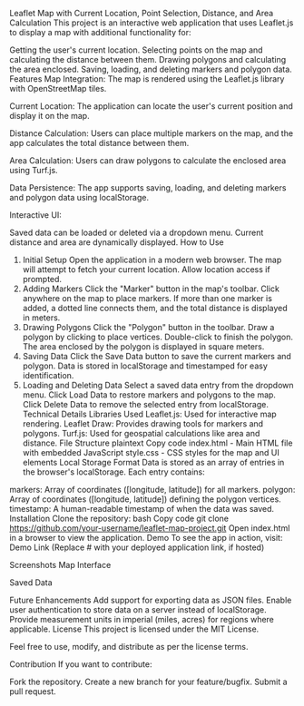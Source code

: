 Leaflet Map with Current Location, Point Selection, Distance, and Area Calculation
This project is an interactive web application that uses Leaflet.js to display a map with additional functionality for:

Getting the user's current location.
Selecting points on the map and calculating the distance between them.
Drawing polygons and calculating the area enclosed.
Saving, loading, and deleting markers and polygon data.
Features
Map Integration:
The map is rendered using the Leaflet.js library with OpenStreetMap tiles.

Current Location:
The application can locate the user's current position and display it on the map.

Distance Calculation:
Users can place multiple markers on the map, and the app calculates the total distance between them.

Area Calculation:
Users can draw polygons to calculate the enclosed area using Turf.js.

Data Persistence:
The app supports saving, loading, and deleting markers and polygon data using localStorage.

Interactive UI:

Saved data can be loaded or deleted via a dropdown menu.
Current distance and area are dynamically displayed.
How to Use
1. Initial Setup
Open the application in a modern web browser.
The map will attempt to fetch your current location. Allow location access if prompted.
2. Adding Markers
Click the "Marker" button in the map's toolbar.
Click anywhere on the map to place markers.
If more than one marker is added, a dotted line connects them, and the total distance is displayed in meters.
3. Drawing Polygons
Click the "Polygon" button in the toolbar.
Draw a polygon by clicking to place vertices.
Double-click to finish the polygon.
The area enclosed by the polygon is displayed in square meters.
4. Saving Data
Click the Save Data button to save the current markers and polygon.
Data is stored in localStorage and timestamped for easy identification.
5. Loading and Deleting Data
Select a saved data entry from the dropdown menu.
Click Load Data to restore markers and polygons to the map.
Click Delete Data to remove the selected entry from localStorage.
Technical Details
Libraries Used
Leaflet.js:
Used for interactive map rendering.
Leaflet Draw:
Provides drawing tools for markers and polygons.
Turf.js:
Used for geospatial calculations like area and distance.
File Structure
plaintext
Copy code
index.html       - Main HTML file with embedded JavaScript
style.css        - CSS styles for the map and UI elements
Local Storage Format
Data is stored as an array of entries in the browser's localStorage. Each entry contains:

markers: Array of coordinates ([longitude, latitude]) for all markers.
polygon: Array of coordinates ([longitude, latitude]) defining the polygon vertices.
timestamp: A human-readable timestamp of when the data was saved.
Installation
Clone the repository:
bash
Copy code
git clone https://github.com/your-username/leaflet-map-project.git
Open index.html in a browser to view the application.
Demo
To see the app in action, visit: Demo Link
(Replace # with your deployed application link, if hosted)

Screenshots
Map Interface

Saved Data

Future Enhancements
Add support for exporting data as JSON files.
Enable user authentication to store data on a server instead of localStorage.
Provide measurement units in imperial (miles, acres) for regions where applicable.
License
This project is licensed under the MIT License.

Feel free to use, modify, and distribute as per the license terms.

Contribution
If you want to contribute:

Fork the repository.
Create a new branch for your feature/bugfix.
Submit a pull request.
